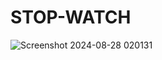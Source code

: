 # STOP-WATCH
![Screenshot 2024-08-28 020131](https://github.com/user-attachments/assets/d57df5c1-7759-45c1-86c1-615717454b63)
